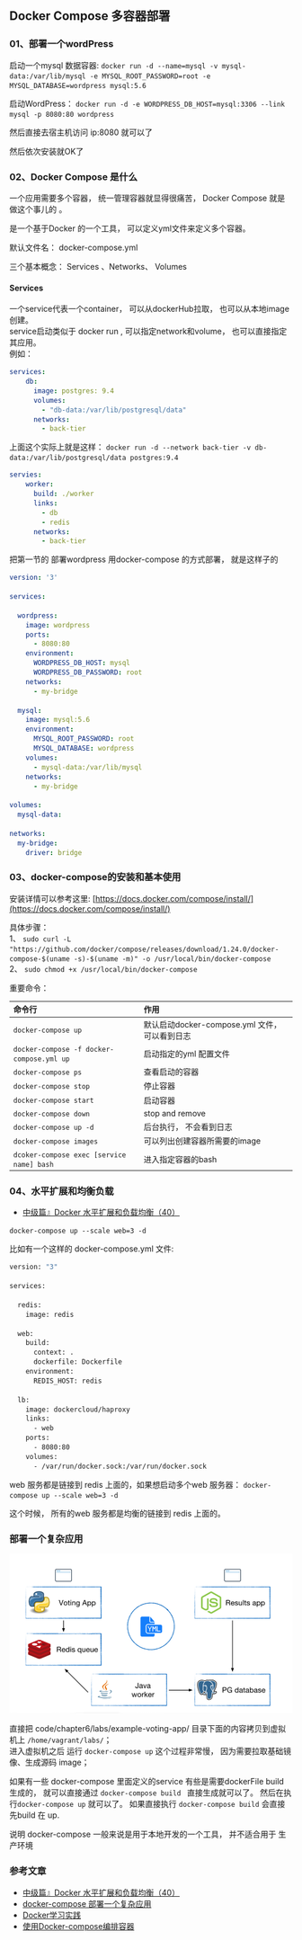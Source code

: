 ## Docker Compose 多容器部署

### <div id="class05-01">01、部署一个wordPress</div>
启动一个mysql 数据容器: `docker run -d --name=mysql -v mysql-data:/var/lib/mysql -e MYSQL_ROOT_PASSWORD=root -e MYSQL_DATABASE=wordpress mysql:5.6`

启动WordPress： `docker run -d -e WORDPRESS_DB_HOST=mysql:3306 --link mysql -p 8080:80 wordpress`

然后直接去宿主机访问 ip:8080 就可以了

然后依次安装就OK了                                              


### <div id="class05-02">02、Docker Compose 是什么</div>
一个应用需要多个容器， 统一管理容器就显得很痛苦， Docker Compose 就是做这个事儿的 。 

是一个基于Docker 的一个工具， 可以定义yml文件来定义多个容器。

默认文件名： docker-compose.yml

三个基本概念： Services 、Networks、 Volumes

#### Services
一个service代表一个container， 可以从dockerHub拉取， 也可以从本地image 创建。                         
service启动类似于 docker run , 可以指定network和volume， 也可以直接指定其应用。                   
例如：
```yaml
services:
    db:
      image: postgres: 9.4
      volumes: 
        - "db-data:/var/lib/postgresql/data"
      networks:
        - back-tier
```
上面这个实际上就是这样： `docker run -d --network back-tier -v db-data:/var/lib/postgresql/data postgres:9.4`

```yaml
servies: 
    worker:
      build: ./worker
      links:
        - db
        - redis
      networks:
        - back-tier
```

把第一节的 部署wordpress 用docker-compose 的方式部署， 就是这样子的
```yaml
version: '3'

services:

  wordpress:
    image: wordpress
    ports:
      - 8080:80
    environment:
      WORDPRESS_DB_HOST: mysql
      WORDPRESS_DB_PASSWORD: root
    networks:
      - my-bridge

  mysql:
    image: mysql:5.6
    environment:
      MYSQL_ROOT_PASSWORD: root
      MYSQL_DATABASE: wordpress
    volumes:
      - mysql-data:/var/lib/mysql
    networks:
      - my-bridge

volumes:
  mysql-data:

networks:
  my-bridge:
    driver: bridge
```


### <div id="class05-03">03、docker-compose的安装和基本使用</div>
安装详情可以参考这里: [https://docs.docker.com/compose/install/](https://docs.docker.com/compose/install/)

具体步骤：                       
1、 `sudo curl -L "https://github.com/docker/compose/releases/download/1.24.0/docker-compose-$(uname -s)-$(uname -m)" -o /usr/local/bin/docker-compose`                          
2、 `sudo chmod +x /usr/local/bin/docker-compose`                        

重要命令：                       

命令行 | 作用
:-|:-
`docker-compose up` | 默认启动docker-compose.yml 文件， 可以看到日志
`docker-compose -f docker-compose.yml up` | 启动指定的yml 配置文件
`docker-compose ps` | 查看启动的容器
`docker-compose stop` | 停止容器
`docker-compose start` | 启动容器
`docker-compose down` | stop and remove                     
`docker-compose up -d` | 后台执行， 不会看到日志                           
`docker-compose images` | 可以列出创建容器所需要的image                         
`dcoker-compose exec [service name] bash` | 进入指定容器的bash                         


### <div id="class05-04">04、水平扩展和均衡负载</div>
- [中级篇』Docker 水平扩展和负载均衡（40）](https://cloud.tencent.com/developer/article/1169149)

`docker-compose up --scale web=3 -d`


比如有一个这样的 docker-compose.yml 文件: 
```bash
version: "3"

services:

  redis:
    image: redis

  web:
    build:
      context: .
      dockerfile: Dockerfile
    environment:
      REDIS_HOST: redis

  lb:
    image: dockercloud/haproxy
    links:
      - web
    ports:
      - 8080:80
    volumes:
      - /var/run/docker.sock:/var/run/docker.sock 
```
web 服务都是链接到 redis 上面的，如果想启动多个web 服务器： `docker-compose up --scale web=3 -d`                                  

这个时候， 所有的web 服务都是均衡的链接到 redis 上面的。 


### <div id="class05-05">部署一个复杂应用</div>
![03](../../imgs/03.png)                                    

直接把 code/chapter6/labs/example-voting-app/ 目录下面的内容拷贝到虚拟机上 `/home/vagrant/labs/`；                            
进入虚拟机之后 运行 `docker-compose up` 这个过程非常慢， 因为需要拉取基础镜像、生成源码 image；

如果有一些 docker-compose 里面定义的service 有些是需要dockerFile build 生成的， 就可以直接通过 `docker-compose build ` 直接生成就可以了。 
然后在执行`docker-compose up` 就可以了。 如果直接执行 `docker-compose build` 会直接先build 在 up.


说明 docker-compose 一般来说是用于本地开发的一个工具， 并不适合用于 生产环境
 



### 参考文章
- [中级篇』Docker 水平扩展和负载均衡（40）](https://cloud.tencent.com/developer/article/1169149)
- [docker-compose 部署一个复杂应用](https://blog.csdn.net/u011781521/article/details/80464826)
- [Docker学习实践](https://www.cnblogs.com/wj5633/p/6680771.html)
- [使用Docker-compose编排容器](https://www.cnblogs.com/wj5633/p/6707012.html)





